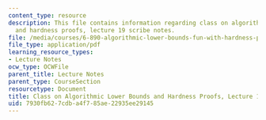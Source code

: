 ```yaml
---
content_type: resource
description: This file contains information regarding class on algorithmic lower bounds
  and hardness proofs, lecture 19 scribe notes.
file: /media/courses/6-890-algorithmic-lower-bounds-fun-with-hardness-proofs-fall-2014/7930fb627cdba4f785ae22935ee29145_MIT6_890F14_Lec19.pdf
file_type: application/pdf
learning_resource_types:
- Lecture Notes
ocw_type: OCWFile
parent_title: Lecture Notes
parent_type: CourseSection
resourcetype: Document
title: Class on Algorithmic Lower Bounds and Hardness Proofs, Lecture 19 Scribe Notes
uid: 7930fb62-7cdb-a4f7-85ae-22935ee29145
---
```

